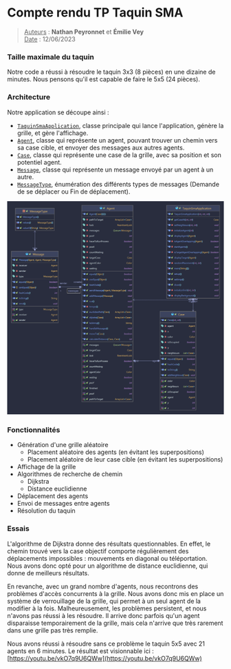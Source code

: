# Compte rendu TP Taquin SMA

> <u>Auteurs</u> : **Nathan Peyronnet** et **Émilie Vey**  
> <u>Date</u> : 12/06/2023

### Taille maximale du taquin

Notre code a réussi à résoudre le taquin 3x3 (8 pièces) en une dizaine de minutes. Nous pensons qu'il est capable de faire le 5x5 (24 pièces).

### Architecture

Notre application se découpe ainsi :

- [`TaquinSmaApplication`](src/main/java/com/polypote/taquinsma/TaquinSmaApplication.java), classe principale qui lance l'application, génère la grille, et gère l'affichage.
- [`Agent`](src/main/java/com/polypote/taquinsma/game/Agent.java), classe qui représente un agent, pouvant trouver un chemin vers sa case cible, et envoyer des messages aux autres agents.
- [`Case`](src/main/java/com/polypote/taquinsma/game/Case.java), classe qui représente une case de la grille, avec sa position et son potentiel agent.
- [`Message`](src/main/java/com/polypote/taquinsma/game/Message.java), classe qui représente un message envoyé par un agent à un autre.
- [`MessageType`](src/main/java/com/polypote/taquinsma/game/MessageType.java), énumération des différents types de messages (Demande de se déplacer ou Fin de déplacement).

![Diagramme de classes](<src/main/resources/class Diagram.png>)

### Fonctionnalités

- Génération d'une grille aléatoire
  - Placement aléatoire des agents (en évitant les superpositions)
  - Placement aléatoire de leur case cible (en évitant les superpositions)
- Affichage de la grille
- Algorithmes de recherche de chemin
  - Dijkstra
  - Distance euclidienne
- Déplacement des agents
- Envoi de messages entre agents
- Résolution du taquin

### Essais

L'algorithme de Dijkstra donne des résultats questionnables. En effet, le chemin trouvé vers la case objectif comporte régulièrement des déplacements impossibles : mouvements en diagonal ou téléportation.
Nous avons donc opté pour un algorithme de distance euclidienne, qui donne de meilleurs résultats.

En revanche, avec un grand nombre d'agents, nous recontrons des problèmes d'accès concurrents à la grille. Nous avons donc mis en place un système de verrouillage de la grille, qui permet à un seul agent de la modifier à la fois. Malheureusement, les problèmes persistent, et nous n'avons pas réussi à les résoudre. Il arrive donc parfois qu'un agent disparaisse temporairement de la grille, mais cela n'arrive que très rarement dans une grille pas très remplie.

Nous avons réussi à résoudre sans ce problème le taquin 5x5 avec 21 agents en 6 minutes. Le résultat est visionnable ici : [https://youtu.be/vkO7q9U6QWw](https://youtu.be/vkO7q9U6QWw)